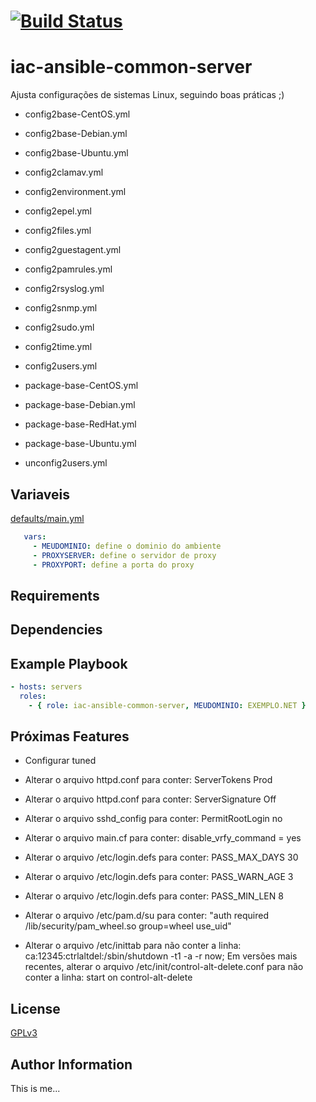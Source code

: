 [![Build Status](https://travis-ci.org/wluisaraujo/iac-ansible-common-server.svg?branch=master)](https://travis-ci.org/wluisaraujo/iac-ansible-common-server)
=========

iac-ansible-common-server
=========

Ajusta configurações de sistemas Linux, seguindo boas práticas ;)

- config2base-CentOS.yml
    
- config2base-Debian.yml

- config2base-Ubuntu.yml

- config2clamav.yml

- config2environment.yml

- config2epel.yml

- config2files.yml

- config2guestagent.yml

- config2pamrules.yml

- config2rsyslog.yml

- config2snmp.yml

- config2sudo.yml

- config2time.yml

- config2users.yml

- package-base-CentOS.yml

- package-base-Debian.yml

- package-base-RedHat.yml

- package-base-Ubuntu.yml

- unconfig2users.yml

Variaveis
------------

[defaults/main.yml](defaults/main.yml)

```yaml
   vars:
     - MEUDOMINIO: define o dominio do ambiente
     - PROXYSERVER: define o servidor de proxy
     - PROXYPORT: define a porta do proxy
```     
     

Requirements
------------

Dependencies
------------

Example Playbook
----------------

```yaml
- hosts: servers
  roles:
    - { role: iac-ansible-common-server, MEUDOMINIO: EXEMPLO.NET }
```

Próximas Features
----------------

- Configurar tuned

- Alterar o arquivo httpd.conf para conter: ServerTokens Prod

- Alterar o arquivo httpd.conf para conter: ServerSignature Off

- Alterar o arquivo sshd_config para conter: PermitRootLogin no

- Alterar o arquivo main.cf para conter: disable_vrfy_command = yes

- Alterar o arquivo /etc/login.defs para conter: PASS_MAX_DAYS 30

- Alterar o arquivo /etc/login.defs para conter: PASS_WARN_AGE 3

- Alterar o arquivo /etc/login.defs para conter: PASS_MIN_LEN 8

- Alterar o arquivo /etc/pam.d/su para conter: "auth       required     /lib/security/pam_wheel.so group=wheel use_uid"

- Alterar o arquivo /etc/inittab para não conter a linha: ca:12345:ctrlaltdel:/sbin/shutdown -t1 -a -r now; Em versões mais recentes, alterar o arquivo /etc/init/control-alt-delete.conf para não conter a linha: start on control-alt-delete

		 
License
-------

[GPLv3](https://www.gnu.org/licenses/gpl-3.0.pt-br.html)

Author Information
------------------

This is me...
